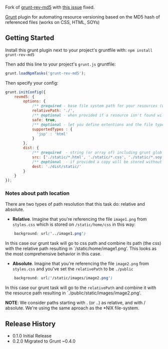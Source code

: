 Fork of [grunt-rev-md5](https://github.com/tactivos/grunt-rev-md5) with [this issue](https://github.com/tactivos/grunt-rev-md5/issues/16) fixed.

[Grunt][grunt] plugin for automating resource versioning based on the MD5 hash of referenced files (works on CSS, HTML, SOYs)

## Getting Started

Install this grunt plugin next to your project's gruntfile with: `npm install grunt-rev-md5`

Then add this line to your project's `grunt.js` gruntfile:

```javascript
grunt.loadNpmTasks('grunt-rev-md5');
```

Then specify your config:

```javascript
grunt.initConfig({
    revmd5: {
        options: {
            /** @required - base file system path for your resources (which MD5 will be calculated) */
            relativePath: './',
            /** @optional - when provided if a resource isn't found will fail with a warning */
            safe: true,
            /** @optional - let you define extentions and the file types (html or css). If not provided, a default set of types will be used. */
            supportedTypes : {
              'jsp' : 'html'
            }
        },
        dist: {
            /** @required  - string (or array of) including grunt glob variables */
            src: ['./static/*.html', './static/*.css', './static/*.soy'],
            /** @optional  - if provided a copy will be stored without modifying original file */
            dest: './dist/static/'
        }
    }
});
```
### Notes about path location

There are two types of path resolution that this task do: relative and absolute.

- __Relative__. Imagine that you're referencing the file `image1.png` from `styles.css` which is
stored on `/static/home/css` in this way:

```css
    background: url('../image1.png')
```

In this case our grunt task will go to css path and combine its path (the css) with the relative
path resulting in `/static/home/image1.png'. This looks as the most comprehensive behavior in
this case.

- __Absolute__. Imagine that you're referencing the file `image2.png` from `styles.css` and you've
set the `relativePath` to be `./public`

```css
    background: url('/static/images/image2.png')
```

In this case our grunt task will go to the `relativePath` and combine it with the resource path
resulting in `./public/static/images/image2.png'.

**NOTE**: We consider paths starting with . (or ..) as relative, and with / absolute. We're using
the same aproach as the *NIX file-system.

## Release History
* 0.1.0 Initial Release
* 0.2.0 Migrated to Grunt ~0.4.0

[grunt]: https://github.com/cowboy/grunt

